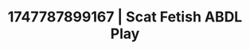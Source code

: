 ---
categories:
- Glory hole
- Swimmer
- Close contact
- Erotic oil massage
- Slow undress
image: /assets/images/1747787899167.jpg
layout: post
seo:
  description: Featured content with artistic ABDL Play, Scat Fetish. HD images available.
  keywords: ABDL Play, Scat Fetish
  og_image: /assets/images/1747787899167.jpg
  schema_type: VisualArtwork
tags:
- ABDL Play
- Scat Fetish
- '#1747787899167'
title: 1747787899167 | Scat Fetish ABDL Play
---